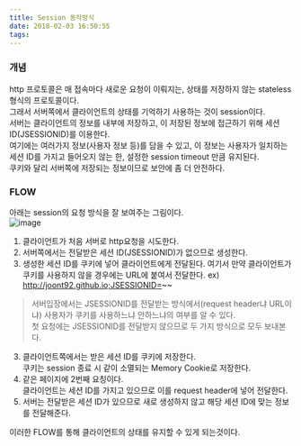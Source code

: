 ```yaml
---
title: Session 동작방식
date: 2018-02-03 16:50:55
tags:
---
```


### 개념
http 프로토콜은 매 접속마다 새로운 요청이 이뤄지는, 상태를 저장하지 않는 stateless 형식의 프로토콜이다.  
그래서 서버쪽에서 클라이언트의 상태를 기억하기 사용하는 것이 session이다.  
서버는 클라이언트의 정보를 내부에 저장하고, 이 저장된 정보에 접근하기 위해 세션 ID(JSESSIONID)를 이용한다.  
여기에는 여러가지 정보(사용자 정보 등)를 담을 수 있고, 이 정보는 사용자가 일치하는 세션 ID를 가지고 들어오지 않는 한, 설정한 session timeout 만큼 유지된다.  
쿠키와 달리 서버쪽에 저장되는 정보이므로 보안에 좀 더 안전하다.  

### FLOW
아래는 session의 요청 방식을 잘 보여주는 그림이다.  
![image](https://user-images.githubusercontent.com/18513953/35765190-489a7a4e-0902-11e8-9cd0-fe4e264ee831.png)  
1. 클라이언트가 처음 서버로 http요청을 시도한다.
2. 서버쪽에서는 전달받은 세션 ID(JSESSIONID)가 없으므로 생성한다.  
3. 생성한 세션 ID를 쿠키에 넣어 클라이언트에게 전달된다. 여기서 만약 클라이언트가 쿠키를 사용하지 않을 경우에는 URL에 붙여서 전달한다. ex) http://joont92.github.io;JSESSIONID=~~  
> 서버입장에서는 JSESSIONID를 전달받는 방식에서(request header냐 URL이냐) 사용자가 쿠키를 사용하느냐 안하느냐의 여부를 알 수 있다.  
첫 요청에는 JSESSIONID를 전달받지 않으므로 두 가지 방식으로 모두 보내본다.
3. 클라이언트쪽에서는 받은 세션 ID를 쿠키에 저장한다.  
쿠키는 session 종료 시 같이 소멸되는 Memory Cookie로 저장한다.
4. 같은 페이지에 2번째 요칭이다.  
클라이언트는 세션 ID를 가지고 있으므로 이를 request header에 넣어 전달한다.  
5. 서버는 전달받은 세션 ID가 있으므로 새로 생성하지 않고 해당 세션 ID에 맞는 정보를 전달해준다.  

이러한 FLOW를 통해 클라이언트의 상태를 유지할 수 있게 되는것이다.